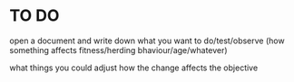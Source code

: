 # TO DO

open a document and write down what you want to do/test/observe (how something affects fitness/herding bhaviour/age/whatever)

what things you could adjust
how the change affects the objective